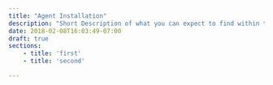 ```yaml
---
title: "Agent Installation"
description: "Short Description of what you can expect to find within these docs."
date: 2018-02-08T16:03:49-07:00
draft: true
sections: 
    - title: 'first'
    - title: 'second'

---
```

